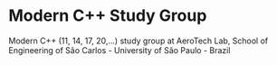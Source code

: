 # Modern C++ Study Group
Modern C++ (11, 14, 17, 20,...) study group at AeroTech Lab, School of Engineering of São Carlos - University of São Paulo - Brazil
